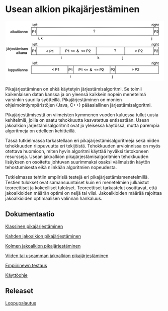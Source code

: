 # Usean alkion pikajärjestäminen

<img src="dokumentaatio/png/dualpivot.png" width="750">

Pikajärjestäminen on ehkä käytetyin järjestämisalgoritmi. Se toimii kaikenlaisen datan kanssa ja on yleensä kaikkein nopein menetelmä varsinkin suurilla syötteillä. Pikajärjestäminen on monien ohjelmointiympäristöjen (Java, C++) pääasiallinen järjestämisalgoritmi.

Pikajärjestämisestä on viimeisten kymmenen vuoden kuluessa tullut uusia kehitelmiä, joilla on saatu tehokkuutta kasvatettua entisestään. Usean jakoalkion järjestämisalgoritmit ovat jo yleisessä käytössä, mutta parempia algoritmeja on edelleen kehitteillä.

Tässä tutkielmassa tarkastellaan eri pikajärjestämisalgoritmeja sekä niiden tehokkuuden riippuvuutta eri tekijöistä. Tehokkuuden arvioinnissa on myös otettava huomioon, miten hyvin algoritmi käyttää hyväksi tietokoneen resursseja. Usean jakoalkion pikajärjestämisalgoritmien tehokkuuden lisäyksen on osoitettu johtuvan suurimmaksi osaksi välimuistin käytön tehostumisesta eikä niinkään algoritmien nopeudesta.

Tutkielmassa tehtiin empiirisiä testejä eri pikajärjestämismenetelmillä. Testien tulokset ovat samansuuntaiset kuin eri menetelmien julkaistut teoreettiset ja kokeelliset tulokset. Teoreettiset tarkastelut osoittavat, että jakoalkioiden määrän optimi on neljä tai viisi. Jakoalkioiden määrää rajoittaa jakoalkioiden optimaalisen valinnan hankaluus.

## Dokumentaatio

[Klassinen pikajärjestäminen](https://github.com/lautanal/quicksort/blob/master/dokumentaatio/classic.md)

[Kahden jakoalkion pikajärjestäminen](https://github.com/lautanal/quicksort/blob/master/dokumentaatio/dualpivot.md)

[Kolmen jakoalkion pikajärjestäminen](https://github.com/lautanal/quicksort/blob/master/dokumentaatio/threepivot.md)

[Viiden tai useamman jakoalkion pikajärjestäminen](https://github.com/lautanal/quicksort/blob/master/dokumentaatio/fivepivot.md)

[Empiirinewn testaus](https://github.com/lautanal/quicksort/blob/master/dokumentaatio/testausdokumentti.md)

[Käyttöohje](https://github.com/lautanal/quicksort/blob/master/dokumentaatio/kayttoohje.md)

## Releaset

[Loppupalautus](https://github.com/lautanal/quicksort/releases/tag/Final)

